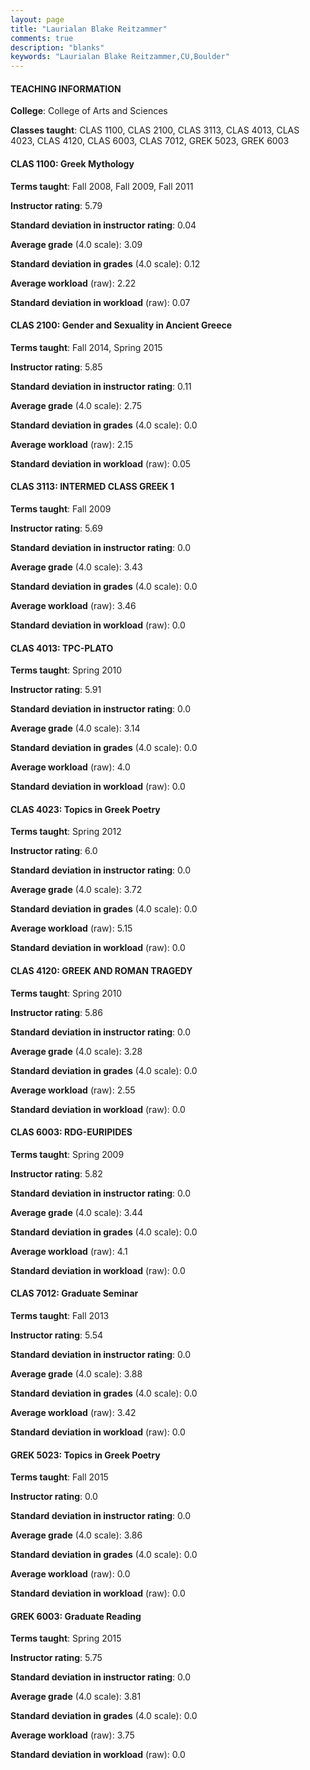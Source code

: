 ```yaml
---
layout: page
title: "Laurialan Blake Reitzammer" 
comments: true
description: "blanks"
keywords: "Laurialan Blake Reitzammer,CU,Boulder"
---
```

<head>
<script src="https://ajax.googleapis.com/ajax/libs/jquery/2.1.3/jquery.min.js"></script>
<script src="https://dl.dropboxusercontent.com/s/pc42nxpaw1ea4o9/highcharts.js?dl=0"></script>
<!-- <script src="../assets/js/highcharts.js"></script> -->
<style type="text/css">@font-face {
	font-family: "Bebas Neue";
	src: url(https://www.filehosting.org/file/details/544349/BebasNeue Regular.otf) format("opentype");
	}
	h1.Bebas { 
		font-family: "Bebas Neue", Verdana, Tahoma;
	}
</style>
</head>
	   
#### TEACHING INFORMATION

**College**: College of Arts and Sciences

**Classes taught**: CLAS 1100, CLAS 2100, CLAS 3113, CLAS 4013, CLAS 4023, CLAS 4120, CLAS 6003, CLAS 7012, GREK 5023, GREK 6003

#### CLAS 1100: Greek Mythology

**Terms taught**: Fall 2008, Fall 2009, Fall 2011

**Instructor rating**: 5.79

**Standard deviation in instructor rating**: 0.04

**Average grade** (4.0 scale): 3.09

**Standard deviation in grades** (4.0 scale): 0.12

**Average workload** (raw): 2.22

**Standard deviation in workload** (raw): 0.07

#### CLAS 2100: Gender and Sexuality in Ancient Greece

**Terms taught**: Fall 2014, Spring 2015

**Instructor rating**: 5.85

**Standard deviation in instructor rating**: 0.11

**Average grade** (4.0 scale): 2.75

**Standard deviation in grades** (4.0 scale): 0.0

**Average workload** (raw): 2.15

**Standard deviation in workload** (raw): 0.05

#### CLAS 3113: INTERMED CLASS GREEK 1

**Terms taught**: Fall 2009

**Instructor rating**: 5.69

**Standard deviation in instructor rating**: 0.0

**Average grade** (4.0 scale): 3.43

**Standard deviation in grades** (4.0 scale): 0.0

**Average workload** (raw): 3.46

**Standard deviation in workload** (raw): 0.0

#### CLAS 4013: TPC-PLATO

**Terms taught**: Spring 2010

**Instructor rating**: 5.91

**Standard deviation in instructor rating**: 0.0

**Average grade** (4.0 scale): 3.14

**Standard deviation in grades** (4.0 scale): 0.0

**Average workload** (raw): 4.0

**Standard deviation in workload** (raw): 0.0

#### CLAS 4023: Topics in Greek Poetry

**Terms taught**: Spring 2012

**Instructor rating**: 6.0

**Standard deviation in instructor rating**: 0.0

**Average grade** (4.0 scale): 3.72

**Standard deviation in grades** (4.0 scale): 0.0

**Average workload** (raw): 5.15

**Standard deviation in workload** (raw): 0.0

#### CLAS 4120: GREEK AND ROMAN TRAGEDY

**Terms taught**: Spring 2010

**Instructor rating**: 5.86

**Standard deviation in instructor rating**: 0.0

**Average grade** (4.0 scale): 3.28

**Standard deviation in grades** (4.0 scale): 0.0

**Average workload** (raw): 2.55

**Standard deviation in workload** (raw): 0.0

#### CLAS 6003: RDG-EURIPIDES

**Terms taught**: Spring 2009

**Instructor rating**: 5.82

**Standard deviation in instructor rating**: 0.0

**Average grade** (4.0 scale): 3.44

**Standard deviation in grades** (4.0 scale): 0.0

**Average workload** (raw): 4.1

**Standard deviation in workload** (raw): 0.0

#### CLAS 7012: Graduate Seminar

**Terms taught**: Fall 2013

**Instructor rating**: 5.54

**Standard deviation in instructor rating**: 0.0

**Average grade** (4.0 scale): 3.88

**Standard deviation in grades** (4.0 scale): 0.0

**Average workload** (raw): 3.42

**Standard deviation in workload** (raw): 0.0

#### GREK 5023: Topics in Greek Poetry

**Terms taught**: Fall 2015

**Instructor rating**: 0.0

**Standard deviation in instructor rating**: 0.0

**Average grade** (4.0 scale): 3.86

**Standard deviation in grades** (4.0 scale): 0.0

**Average workload** (raw): 0.0

**Standard deviation in workload** (raw): 0.0

#### GREK 6003: Graduate Reading

**Terms taught**: Spring 2015

**Instructor rating**: 5.75

**Standard deviation in instructor rating**: 0.0

**Average grade** (4.0 scale): 3.81

**Standard deviation in grades** (4.0 scale): 0.0

**Average workload** (raw): 3.75

**Standard deviation in workload** (raw): 0.0

